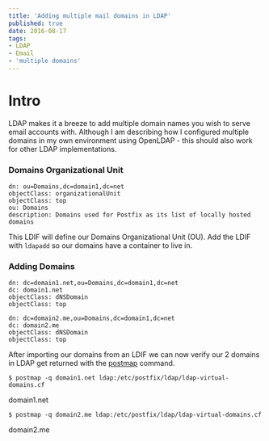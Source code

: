 ```yaml
---
title: 'Adding multiple mail domains in LDAP'
published: true
date: 2016-08-17
tags:
- LDAP
- Email
- 'multiple domains'
---
```


# Intro
LDAP makes it a breeze to add multiple domain names you wish to serve email accounts with. Although I am describing how I configured multiple domains in my own environment using OpenLDAP - this should also work for other LDAP implementations. 

### Domains Organizational Unit
```
dn: ou=Domains,dc=domain1,dc=net
objectClass: organizationalUnit
objectClass: top
ou: Domains
description: Domains used for Postfix as its list of locally hosted domains
```
This LDIF will define our Domains Organizational Unit (OU). Add the LDIF with `ldapadd` so our domains have a container to live in.

### Adding Domains
```
dn: dc=domain1.net,ou=Domains,dc=domain1,dc=net
dc: domain1.net
objectClass: dNSDomain
objectClass: top

dn: dc=domain2.me,ou=Domains,dc=domain1,dc=net
dc: domain2.me
objectClass: dNSDomain
objectClass: top
```
After importing our domains from an LDIF we can now verify our 2 domains in LDAP get returned with the [postmap](http://www.postfix.org/postmap.1.html) command.

`$ postmap -q domain1.net ldap:/etc/postfix/ldap/ldap-virtual-domains.cf`

domain1.net

`$ postmap -q domain2.me ldap:/etc/postfix/ldap/ldap-virtual-domains.cf`

domain2.me